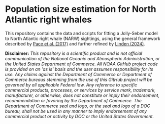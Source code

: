 # Population size estimation for North Atlantic right whales

This repository contains the data and scripts for fitting a Jolly-Seber model to North Atlantic right whale (NARW) sightings, using the general framework described by [Pace et al. (2017)](https://onlinelibrary.wiley.com/doi/full/10.1002/ece3.3406) and further refined by [Linden (2024)](https://www.biorxiv.org/content/10.1101/2024.10.11.617830v1).

**Disclaimer:** *This repository is a scientific product and is not official communication of the National Oceanic and Atmospheric Administration, or the United States Department of Commerce. All NOAA GitHub project code is provided on an 'as is' basis and the user assumes responsibility for its use. Any claims against the Department of Commerce or Department of Commerce bureaus stemming from the use of this GitHub project will be governed by all applicable Federal law. Any reference to specific commercial products, processes, or services by service mark, trademark, manufacturer, or otherwise, does not constitute or imply their endorsement, recommendation or favoring by the Department of Commerce. The Department of Commerce seal and logo, or the seal and logo of a DOC bureau, shall not be used in any manner to imply endorsement of any commercial product or activity by DOC or the United States Government.*
